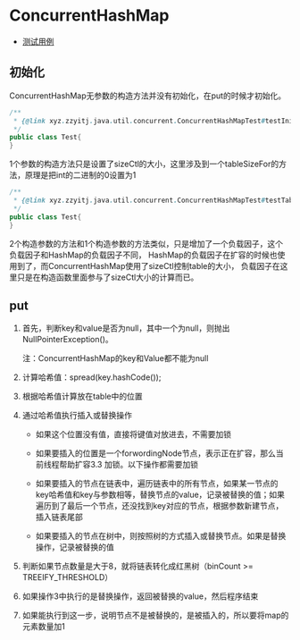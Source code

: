 # ConcurrentHashMap

- [测试用例](../../src/test/java/xyz/zzyitj/java/util/concurrent/ConcurrentHashMapTest.java)

## 初始化

ConcurrentHashMap无参数的构造方法并没有初始化，在put的时候才初始化。
```java
/**
 * {@link xyz.zzyitj.java.util.concurrent.ConcurrentHashMapTest#testInit()}
 */
public class Test{
}
```

1个参数的构造方法只是设置了sizeCtl的大小，这里涉及到一个tableSizeFor的方法，原理是把int的二进制的0设置为1
```java
/**
 * {@link xyz.zzyitj.java.util.concurrent.ConcurrentHashMapTest#testTableSizeFor()}
 */
public class Test{
}
```

2个构造参数的方法和1个构造参数的方法类似，只是增加了一个负载因子，这个负载因子和HashMap的负载因子不同，
HashMap的负载因子在扩容的时候也使用到了，而ConcurrentHashMap使用了sizeCtl控制table的大小，
负载因子在这里只是在构造函数里面参与了sizeCtl大小的计算而已。

## put

1. 首先，判断key和value是否为null，其中一个为null，则抛出NullPointerException()。
    
    注：ConcurrentHashMap的key和Value都不能为null

2. 计算哈希值：spread(key.hashCode());

3. 根据哈希值计算放在table中的位置

4. 通过哈希值执行插入或替换操作

      - 如果这个位置没有值，直接将键值对放进去，不需要加锁
      
      - 如果要插入的位置是一个forwordingNode节点，表示正在扩容，那么当前线程帮助扩容3.3 加锁。以下操作都需要加锁
    
      - 如果要插入的节点在链表中，遍历链表中的所有节点，如果某一节点的key哈希值和key与参数相等，替换节点的value，记录被替换的值；如果遍历到了最后一个节点，还没找到key对应的节点，根据参数新建节点，插入链表尾部
      
      - 如果要插入的节点在树中，则按照树的方式插入或替换节点。如果是替换操作，记录被替换的值
      
5. 判断如果节点数量是大于8，就将链表转化成红黑树（binCount >= TREEIFY_THRESHOLD）

6. 如果操作3中执行的是替换操作，返回被替换的value，然后程序结束

7. 如果能执行到这一步，说明节点不是被替换的，是被插入的，所以要将map的元素数量加1